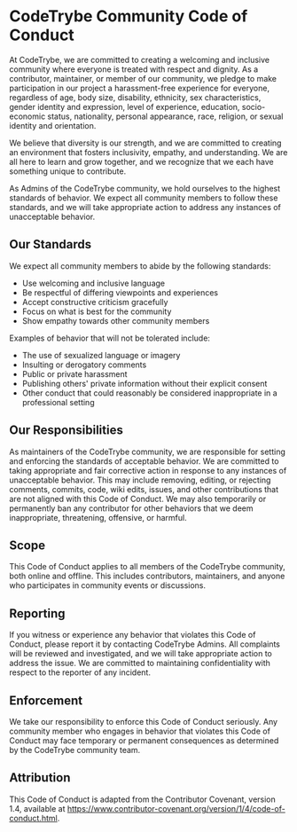 # CodeTrybe Community Code of Conduct

At CodeTrybe, we are committed to creating a welcoming and inclusive community where everyone is treated with respect and dignity. As a contributor, maintainer, or member of our community, we pledge to make participation in our project a harassment-free experience for everyone, regardless of age, body size, disability, ethnicity, sex characteristics, gender identity and expression, level of experience, education, socio-economic status, nationality, personal appearance, race, religion, or sexual identity and orientation.

We believe that diversity is our strength, and we are committed to creating an environment that fosters inclusivity, empathy, and understanding. We are all here to learn and grow together, and we recognize that we each have something unique to contribute.

As Admins of the CodeTrybe community, we hold ourselves to the highest standards of behavior. We expect all community members to follow these standards, and we will take appropriate action to address any instances of unacceptable behavior.

## Our Standards

We expect all community members to abide by the following standards:

- Use welcoming and inclusive language
- Be respectful of differing viewpoints and experiences
- Accept constructive criticism gracefully
- Focus on what is best for the community
- Show empathy towards other community members

Examples of behavior that will not be tolerated include:

- The use of sexualized language or imagery
- Insulting or derogatory comments
- Public or private harassment
- Publishing others' private information without their explicit consent
- Other conduct that could reasonably be considered inappropriate in a professional setting

## Our Responsibilities

As maintainers of the CodeTrybe community, we are responsible for setting and enforcing the standards of acceptable behavior. We are committed to taking appropriate and fair corrective action in response to any instances of unacceptable behavior. This may include removing, editing, or rejecting comments, commits, code, wiki edits, issues, and other contributions that are not aligned with this Code of Conduct. We may also temporarily or permanently ban any contributor for other behaviors that we deem inappropriate, threatening, offensive, or harmful.

## Scope

This Code of Conduct applies to all members of the CodeTrybe community, both online and offline. This includes contributors, maintainers, and anyone who participates in community events or discussions.

## Reporting

If you witness or experience any behavior that violates this Code of Conduct, please report it by contacting CodeTrybe Admins. All complaints will be reviewed and investigated, and we will take appropriate action to address the issue. We are committed to maintaining confidentiality with respect to the reporter of any incident.

## Enforcement

We take our responsibility to enforce this Code of Conduct seriously. Any community member who engages in behavior that violates this Code of Conduct may face temporary or permanent consequences as determined by the CodeTrybe community team.

## Attribution

This Code of Conduct is adapted from the Contributor Covenant, version 1.4, available at <https://www.contributor-covenant.org/version/1/4/code-of-conduct.html>.
